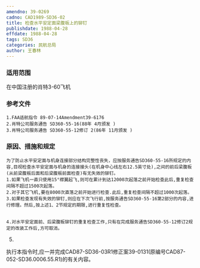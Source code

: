```yaml
---
amendno: 39-0269
cadno: CAD1989-SD36-02
title: 检查水平安定面梁腹板上的铆钉
publishdate: 1988-04-28
effdate: 1988-04-28
tags: SD36
categories: 民航总局
author: 王春林
---
```


### 适用范围 
在中国注册的肖特3-60飞机

### 参考文件
    1.FAA适航指令 89-07-14Amendment39-6176
    2.肖特公司服务通告 SD360-55-16(88年 4月颁发 ) 
    3.肖特公司服务通告 SD360-55-12修订 2(86年 11月颁发 ) 


### 原因、措施和规定 
    为了防止水平安定面与机身连接部分结构完整性丧失，应按服务通告SD360-55-16所规定的内容,目视检查水平安定面与机身的连接接头(在机身中心线左右12.5英寸处),之间的前后梁腹板(从前梁腹板后面和后梁腹板前面检查)有无失效的铆钉。 
    1.如果飞机一直只使用15°襟翼起飞,则可在累计到达12000次起落之前开始检查此后,重复检查间隔不超过1500次起落。 
    2.对于其它飞机,要在8000次直落之前开始进行检查.此后,重复检查间隔不超过1000次起落。 
    3.如果检查发现有失效的铆钉,则应在下次飞行前,按服务通告SD360-55-16第2部分的内容,进行修理。然后,按上述1、2节规定的期限,进行重复性检查。 

  
    4.对水平安定面前、后梁腹板铆钉的重复检查工作,只有在完成服务通告SD360-55-12修订2规定的改装工作后,方可取消。 
5.
执行本指令时,应一并完成CAD87-SD36-03R1修正案39-0131(原编号CAD87-052-SD36.0006.55.R1)的有关内容。

